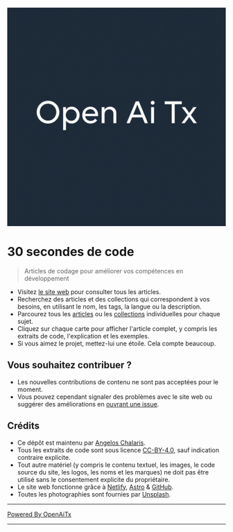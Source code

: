 [![Logo](/logo.png)](https://30secondsofcode.org/js/p/1)

# 30 secondes de code

> Articles de codage pour améliorer vos compétences en développement

* Visitez [le site web](https://30secondsofcode.org) pour consulter tous les articles.
* Recherchez des articles et des collections qui correspondent à vos besoins, en utilisant le nom, les tags, la langue ou la description.
* Parcourez tous les [articles](https://30secondsofcode.org/snippets/p/1) ou les [collections](https://30secondsofcode.org/collections/p/1) individuelles pour chaque sujet.
* Cliquez sur chaque carte pour afficher l'article complet, y compris les extraits de code, l'explication et les exemples.
* Si vous aimez le projet, mettez-lui une étoile. Cela compte beaucoup.

## Vous souhaitez contribuer ?

* Les nouvelles contributions de contenu ne sont pas acceptées pour le moment.
* Vous pouvez cependant signaler des problèmes avec le site web ou suggérer des améliorations en [ouvrant une issue](https://github.com/Chalarangelo/30-seconds-of-code/issues/new).

## Crédits

* Ce dépôt est maintenu par [Angelos Chalaris](https://github.com/Chalarangelo).
* Tous les extraits de code sont sous licence [CC-BY-4.0](https://creativecommons.org/licenses/by/4.0/), sauf indication contraire explicite.
* Tout autre matériel (y compris le contenu textuel, les images, le code source du site, les logos, les noms et les marques) ne doit pas être utilisé sans le consentement explicite du propriétaire.
* Le site web fonctionne grâce à [Netlify](https://www.netlify.com/), [Astro](https://astro.build/) & [GitHub](https://github.com/).
* Toutes les photographies sont fournies par [Unsplash](https://unsplash.com/collections/9387655/30-seconds-of-code-images).


---


[Powered By OpenAiTx](https://github.com/OpenAiTx/OpenAiTx)


---